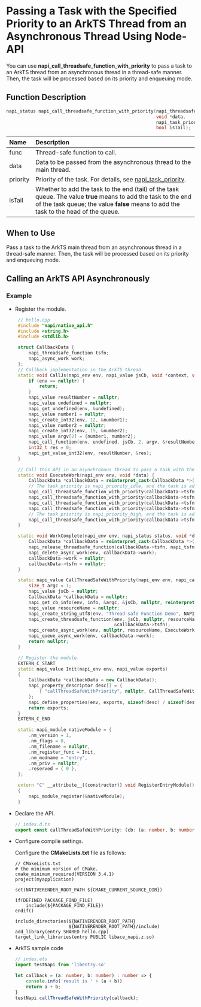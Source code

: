 # Passing a Task with the Specified Priority to an ArkTS Thread from an Asynchronous Thread Using Node-API
You can use **napi_call_threadsafe_function_with_priority** to pass a task to an ArkTS thread from an asynchronous thread in a thread-safe manner. Then, the task will be processed based on its priority and enqueuing mode.

## Function Description

```cpp
napi_status napi_call_threadsafe_function_with_priority(napi_threadsafe_function func,
                                                        void *data,
                                                        napi_task_priority priority,
                                                        bool isTail);
```

| Name           | Description         |
| :------------- | :----------------------------- |
| func           | Thread-safe function to call.                  |
| data           | Data to be passed from the asynchronous thread to the main thread. |
| priority       | Priority of the task. For details, see [napi_task_priority](napi-data-types-interfaces.md#thread-safe-task-priority).|
| isTail         | Whether to add the task to the end (tail) of the task queue. The value **true** means to add the task to the end of the task queue; the value **false** means to add the task to the head of the queue.|

## When to Use
Pass a task to the ArkTS main thread from an asynchronous thread in a thread-safe manner. Then, the task will be processed based on its priority and enqueuing mode.

## Calling an ArkTS API Asynchronously

### Example

- Register the module.

   ```c++
    // hello.cpp
    #include "napi/native_api.h"
    #include <string.h>
    #include <stdlib.h>

    struct CallbackData {
        napi_threadsafe_function tsfn;
        napi_async_work work;
    };
    // Callback implementation in the ArkTS thread.
    static void CallJs(napi_env env, napi_value jsCb, void *context, void *data) {
        if (env == nullptr) {
            return;
        }
        napi_value resultNumber = nullptr;
        napi_value undefined = nullptr;
        napi_get_undefined(env, &undefined);
        napi_value number1 = nullptr;
        napi_create_int32(env, 12, &number1);
        napi_value number2 = nullptr;
        napi_create_int32(env, 15, &number2);
        napi_value argv[2] = {number1, number2};
        napi_call_function(env, undefined, jsCb, 2, argv, &resultNumber);
        int32_t res = 0;
        napi_get_value_int32(env, resultNumber, &res);
    }

    // Call this API in an asynchronous thread to pass a task with the specified priority and enqueuing mode to an ArkTS thread.
    static void ExecuteWork(napi_env env, void *data) {
        CallbackData *callbackData = reinterpret_cast<CallbackData *>(data);
        // The task priority is napi_priority_idle, and the task is added to the end of the task queue.
        napi_call_threadsafe_function_with_priority(callbackData->tsfn, nullptr, napi_priority_idle, true);
        napi_call_threadsafe_function_with_priority(callbackData->tsfn, nullptr, napi_priority_low, true);
        napi_call_threadsafe_function_with_priority(callbackData->tsfn, nullptr, napi_priority_high, true);
        napi_call_threadsafe_function_with_priority(callbackData->tsfn, nullptr, napi_priority_immediate, true);
        // The task priority is napi_priority_high, and the task is added to the head of the task queue.
        napi_call_threadsafe_function_with_priority(callbackData->tsfn, nullptr, napi_priority_high, false);
    }

    static void WorkComplete(napi_env env, napi_status status, void *data) {
        CallbackData *callbackData = reinterpret_cast<CallbackData *>(data);
        napi_release_threadsafe_function(callbackData->tsfn, napi_tsfn_release);
        napi_delete_async_work(env, callbackData->work);
        callbackData->work = nullptr;
        callbackData->tsfn = nullptr;
    }

    static napi_value CallThreadSafeWithPriority(napi_env env, napi_callback_info info) {
        size_t argc = 1;
        napi_value jsCb = nullptr;
        CallbackData *callbackData = nullptr;
        napi_get_cb_info(env, info, &argc, &jsCb, nullptr, reinterpret_cast<void **>(&callbackData));
        napi_value resourceName = nullptr;
        napi_create_string_utf8(env, "Thread-safe Function Demo", NAPI_AUTO_LENGTH, &resourceName);
        napi_create_threadsafe_function(env, jsCb, nullptr, resourceName, 0, 1, callbackData, nullptr, callbackData, CallJs,
                                        &callbackData->tsfn);
        napi_create_async_work(env, nullptr, resourceName, ExecuteWork, WorkComplete, callbackData, &callbackData->work);
        napi_queue_async_work(env, callbackData->work);
        return nullptr;
    }

    // Register the module.
    EXTERN_C_START
    static napi_value Init(napi_env env, napi_value exports)
    {
        CallbackData *callbackData = new CallbackData();
        napi_property_descriptor desc[] = {
            { "callThreadSafeWithPriority", nullptr, CallThreadSafeWithPriority, nullptr, nullptr, nullptr, napi_default, callbackData }
        };
        napi_define_properties(env, exports, sizeof(desc) / sizeof(desc[0]), desc);
        return exports;
    }
    EXTERN_C_END

    static napi_module nativeModule = {
        .nm_version = 1,
        .nm_flags = 0,
        .nm_filename = nullptr,
        .nm_register_func = Init,
        .nm_modname = "entry",
        .nm_priv = nullptr,
        .reserved = { 0 },
    };

    extern "C" __attribute__((constructor)) void RegisterEntryModule()
    {
        napi_module_register(&nativeModule);
    }
   ```

- Declare the API.

    ```ts
    // index.d.ts
    export const callThreadSafeWithPriority: (cb: (a: number, b: number) => number) => void;
    ```

- Configure compile settings.

  Configure the **CMakeLists.txt** file as follows:

    ```
    // CMakeLists.txt
    # the minimum version of CMake.
    cmake_minimum_required(VERSION 3.4.1)
    project(myapplication)

    set(NATIVERENDER_ROOT_PATH ${CMAKE_CURRENT_SOURCE_DIR})

    if(DEFINED PACKAGE_FIND_FILE)
        include(${PACKAGE_FIND_FILE})
    endif()

    include_directories(${NATIVERENDER_ROOT_PATH}
                        ${NATIVERENDER_ROOT_PATH}/include)
    add_library(entry SHARED hello.cpp)
    target_link_libraries(entry PUBLIC libace_napi.z.so)
    ```

- ArkTS sample code

    ```ts
    // index.ets
    import testNapi from 'libentry.so'

    let callback = (a: number, b: number) : number => {
        console.info('result is ' + (a + b))
        return a + b;
    }
    testNapi.callThreadSafeWithPriority(callback);
    ```
